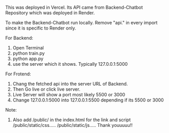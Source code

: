 This was deployed in Vercel. Its API came from Backend-Chatbot Repository which was deployed in Render.

To make the Backend-Chatbot run locally.
Remove "api." in every import since it is specific to Render only.

For Backend:

1. Open Terminal
2. python train.py
3. python app.py
4. use the server which it shows. Typically 127.0.0.1:5000

For Frotend:

1. Chang the fetched api into the server URL of Backend.
2. Then Go live or click live server.
3. Live Server will show a port most likely 5500 or 3000
4. Change 127.0.0.1:5000 into 127.0.0.1:5500 depending if its 5500 or 3000

Note:

1. Also add /public/ in the index.html for the link and script
   /public/static/css.....
   /public/static/js.....
   Thank youuuuu!!
